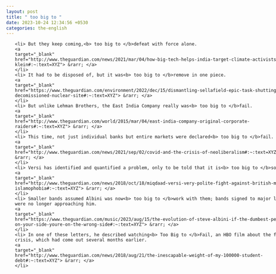 ```yaml
---
layout: post
title: " too big to "
date: 2023-10-24 12:34:56 +0530
categories: the-english
---
```

<style>
@media only screen and (min-width: 768px) {
    ol {
        width: 768px;
        margin: 0 auto;
    }
  }
ol li {
    font-size: 18px;
    line-height: 1.5;
    padding-bottom: 8px;
}
</style>
<ol>

    <li> But they keep coming,<b> too big to </b>defeat with force alone.
    <a 
    target="_blank" 
    href="http://www.theguardian.com/news/2021/mar/04/how-big-tech-helps-india-target-climate-activists-naomi-klein#:~:text=XYZ"> &rarr; </a>
    </li>
    <li> It had to be disposed of, but it was<b> too big to </b>remove in one piece.
    <a 
    target="_blank" 
    href="https://www.theguardian.com/environment/2022/dec/15/dismantling-sellafield-epic-task-shutting-down-decomissioned-nuclear-site#:~:text=XYZ"> &rarr; </a>
    </li>
    <li> But unlike Lehman Brothers, the East India Company really was<b> too big to </b>fail.
    <a 
    target="_blank" 
    href="http://www.theguardian.com/world/2015/mar/04/east-india-company-original-corporate-raiders#:~:text=XYZ"> &rarr; </a>
    </li>
    <li> This time, not just individual banks but entire markets were declared<b> too big to </b>fail.
    <a 
    target="_blank" 
    href="http://www.theguardian.com/news/2021/sep/02/covid-and-the-crisis-of-neoliberalism#:~:text=XYZ"> &rarr; </a>
    </li>
    <li> Versi has identified and quantified a problem, only to be told that it is<b> too big to </b>solve.
    <a 
    target="_blank" 
    href="http://www.theguardian.com/news/2018/oct/18/miqdaad-versi-very-polite-fight-against-british-media-islamophobia#:~:text=XYZ"> &rarr; </a>
    </li>
    <li> Smaller bands assumed Albini was now<b> too big to </b>work with them; bands signed to major labels were no longer approaching him.
    <a 
    target="_blank" 
    href="https://www.theguardian.com/music/2023/aug/15/the-evolution-of-steve-albini-if-the-dumbest-person-is-on-your-side-youre-on-the-wrong-side#:~:text=XYZ"> &rarr; </a>
    </li>
    <li> In one of these letters, he described watching<b> Too Big to </b>Fail, an HBO film about the financial crisis, which had come out several months earlier.
    <a 
    target="_blank" 
    href="http://www.theguardian.com/news/2018/aug/21/the-inescapable-weight-of-my-100000-student-debt#:~:text=XYZ"> &rarr; </a>
    </li>